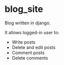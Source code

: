 # blog_site
Blog written in django.

It allows logged-in user to:
- Write posts
- Delete and edit posts
- Comment posts
- Delete comments

